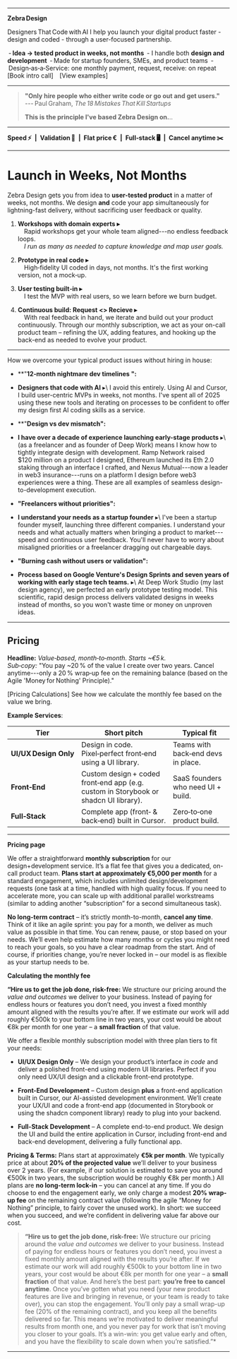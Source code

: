 
------

**Zebra Design**

Designers That Code with AI
I help you launch your digital product faster - design and coded - through a user-focused partnership.

 - **Idea → tested product in weeks, not months**
 - I handle both **design and development**
 - Made for startup founders, SMEs, and product teams
 - Design‑as‑a‑Service: one monthly payment, request, receive: on repeat 
 
[Book intro call] [View examples]

--- 

> **"Only hire people who either write code or go out and get users."**\
> --- Paul Graham, *The 18 Mistakes That Kill Startups*
>
>**This is the principle I've based Zebra Design on.**.. 

---

**Speed ⚡ | Validation 🎯 | Flat price € | Full‑stack 🖥️ | Cancel anytime ✂️** 

--- 

# Launch in Weeks, Not Months

Zebra Design gets you from idea to **user-tested product** in a matter of weeks, not months. We design **and** code your app simultaneously for lightning-fast delivery, without sacrificing user feedback or quality. 

1.  **Workshops with domain experts ▸**\
     Rapid workshops get your whole team aligned---no endless feedback loops.\
     *I run as many as needed to capture knowledge and map user goals.*

2.  **Prototype in real code ▸**\
     High‑fidelity UI coded in days, not months. It's the first working version, not a mock‑up.

3.  **User testing built‑in ▸**\
     I test the MVP with real users, so we learn before we burn budget.

4.  **Continuous build: Request <> Recieve ▸**\
     With real feedback in hand, we iterate and build out your product continuously. Through our monthly subscription, we act as your on-call product team – refining the UX, adding features, and hooking up the back-end as needed to evolve your product. 

--- 

How we overcome your typical product issues without hiring in house: 

-  **"**12‑month nightmare dev timelines ":** 
- **Designers that code with AI** ▸\  I avoid this entirely. Using AI and Cursor, I build user-centric MVPs in weeks, not months. I've spent all of 2025 using these new tools and iterating on processes to be confident to offer my design first AI coding skills as a service. 

-   **"**Design vs dev mismatch":** 
  - **I have over a decade of experience launching early-stage products** ▸\ (as a freelancer and as founder of Deep Work) means I know how to tightly integrate design with development. Ramp Network raised $120 million on a product I designed, Ethereum launched its Eth 2.0 staking through an interface I crafted, and Nexus Mutual---now a leader in web3 insurance---runs on a platform I design before web3 experiences were a thing. These are all examples of seamless design-to-development execution.

-   **"Freelancers without priorities":** 
- **I understand your needs as a startup founder** ▸\ I've been a startup founder myself, launching three different companies. I understand your needs and what actually matters when bringing a product to market---speed and continuous user feedback. You'll never have to worry about misaligned priorities or a freelancer dragging out chargeable days. 

-   **"Burning cash without users or validation":** 
- **Process based on Google Venture's Design Sprints and seven years of working with early stage tech teams.** ▸\ At Deep Work Studio (my last design agency), we perfected an early prototype testing model. This scientific, rapid design process delivers validated designs in weeks instead of months, so you won't waste time or money on unproven ideas.

--- 

## Pricing 

**Headline:** *Value‑based, month‑to‑month. Starts ~€5 k.*\
*Sub‑copy:* "You pay ~20 % of the value I create over two years. Cancel anytime---only a 20 % wrap‑up fee on the remaining balance (based on the Agile 'Money for Nothing' Principle)." 

[Pricing Calculations] 
See how we calculate the monthly fee based on the value we bring. 

**Example Services**: 

| Tier                  | Short pitch                                                                          | Typical fit                        |
| --------------------- | ------------------------------------------------------------------------------------ | ---------------------------------- |
| **UI/UX Design Only** | Design in code. Pixel‑perfect front‑end using a UI library.                          | Teams with back‑end devs in place. |
| **Front‑End**         | Custom design + coded front‑end app (e.g. custom in Storybook or shadcn UI library). | SaaS founders who need UI + build. |
| **Full‑Stack**        | Complete app (front‑ & back‑end) built in Cursor.                                    | Zero‑to‑one product build.         |

--- 

**Pricing page**

We offer a straightforward **monthly subscription** for our design+development service. It’s a flat fee that gives you a dedicated, on-call product team. **Plans start at approximately €5,000 per month** for a standard engagement, which includes unlimited design/development requests (one task at a time, handled with high quality focus. If you need to accelerate more, you can scale up with additional parallel workstreams (similar to adding another “subscription” for a second simultaneous task). 

**No long-term contract** – it’s strictly month-to-month, **cancel any time**. Think of it like an agile sprint: you pay for a month, we deliver as much value as possible in that time. You can renew, pause, or stop based on your needs. We’ll even help estimate how many months or cycles you might need to reach your goals, so you have a clear roadmap from the start. And of course, if priorities change, you’re never locked in – our model is as flexible as your startup needs to be.

**Calculating the monthly fee**

**“Hire us to get the job done, risk-free:** We structure our pricing around the _value and outcomes_ we deliver to your business. Instead of paying for endless hours or features you don’t need, you invest a fixed monthly amount aligned with the results you’re after. If we estimate our work will add roughly €500k to your bottom line in two years, your cost would be about €8k per month for one year – a **small fraction** of that value.



We offer a flexible monthly subscription model with three plan tiers to fit your needs:

- **UI/UX Design Only** – We design your product’s interface _in code_ and deliver a polished front-end using modern UI libraries. Perfect if you only need UX/UI design and a clickable front-end prototype.
    
- **Front-End Development** – Custom design **plus** a front-end application built in Cursor, our AI-assisted development environment. We’ll create your UX/UI and code a front-end app (documented in Storybook or using the shadcn component library) ready to plug into your backend.
    
- **Full-Stack Development** – A complete end-to-end product. We design the UI and build the entire application in Cursor, including front-end and back-end development, delivering a fully functional app.
    

**Pricing & Terms:** Plans start at approximately **€5k per month**. We typically price at about **20% of the projected value** we’ll deliver to your business over 2 years. (For example, if our solution is estimated to save you around €500k in two years, the subscription would be roughly €8k per month.) All plans are **no long-term lock-in** – you can cancel at any time. If you do choose to end the engagement early, we only charge a modest **20% wrap-up fee** on the remaining contract value (following the agile “Money for Nothing” principle, to fairly cover the unused work). In short: we succeed when you succeed, and we’re confident in delivering value far above our cost.



> **“Hire us to get the job done, risk-free:** We structure our pricing around the _value and outcomes_ we deliver to your business. Instead of paying for endless hours or features you don’t need, you invest a fixed monthly amount aligned with the results you’re after. If we estimate our work will add roughly €500k to your bottom line in two years, your cost would be about €8k per month for one year – a **small fraction** of that value. And here’s the best part: **you’re free to cancel anytime**. Once you’ve gotten what you need (your new product features are live and bringing in revenue, or your team is ready to take over), you can stop the engagement. You’ll only pay a small wrap-up fee (20% of the remaining contract), and you keep all the benefits delivered so far. This means we’re motivated to deliver meaningful results from month one, and you never pay for work that isn’t moving you closer to your goals. It’s a win-win: you get value early and often, and you have the flexibility to scale down when you’re satisfied.”*




--- 

